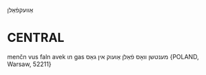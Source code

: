אַוועקפֿאַלן

CENTRAL
========

menčn vus faln avek ɩn gas מענטשן וואָס פֿאַלן אַועוק אין גאַס {POLAND, Warsaw, 52211}
